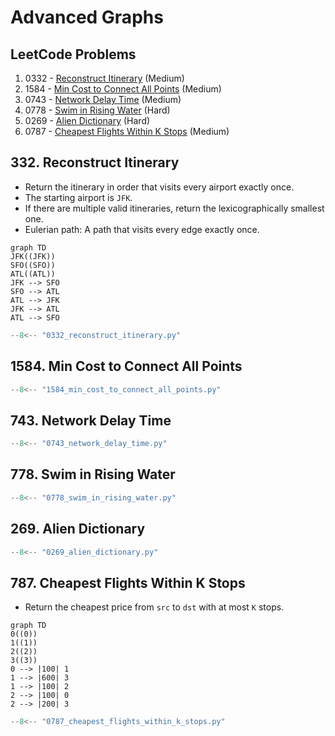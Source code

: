 # Advanced Graphs

## LeetCode Problems

1. 0332 - [Reconstruct Itinerary](https://leetcode.com/problems/reconstruct-itinerary/) (Medium)
2. 1584 - [Min Cost to Connect All Points](https://leetcode.com/problems/min-cost-to-connect-all-points/) (Medium)
3. 0743 - [Network Delay Time](https://leetcode.com/problems/network-delay-time/) (Medium)
4. 0778 - [Swim in Rising Water](https://leetcode.com/problems/swim-in-rising-water/) (Hard)
5. 0269 - [Alien Dictionary](https://leetcode.com/problems/alien-dictionary/) (Hard)
6. 0787 - [Cheapest Flights Within K Stops](https://leetcode.com/problems/cheapest-flights-within-k-stops/) (Medium)

## 332. Reconstruct Itinerary

- Return the itinerary in order that visits every airport exactly once.
- The starting airport is `JFK`.
- If there are multiple valid itineraries, return the lexicographically smallest one.
- Eulerian path: A path that visits every edge exactly once.

```mermaid
graph TD
JFK((JFK))
SFO((SFO))
ATL((ATL))
JFK --> SFO
SFO --> ATL
ATL --> JFK
JFK --> ATL
ATL --> SFO
```

```python
--8<-- "0332_reconstruct_itinerary.py"
```

## 1584. Min Cost to Connect All Points

```python
--8<-- "1584_min_cost_to_connect_all_points.py"
```

## 743. Network Delay Time

```python
--8<-- "0743_network_delay_time.py"
```

## 778. Swim in Rising Water

```python
--8<-- "0778_swim_in_rising_water.py"
```

## 269. Alien Dictionary

```python
--8<-- "0269_alien_dictionary.py"
```

## 787. Cheapest Flights Within K Stops

- Return the cheapest price from `src` to `dst` with at most `K` stops.

```mermaid
graph TD
0((0))
1((1))
2((2))
3((3))
0 --> |100| 1
1 --> |600| 3
1 --> |100| 2
2 --> |100| 0
2 --> |200| 3
```

```python
--8<-- "0787_cheapest_flights_within_k_stops.py"
```
